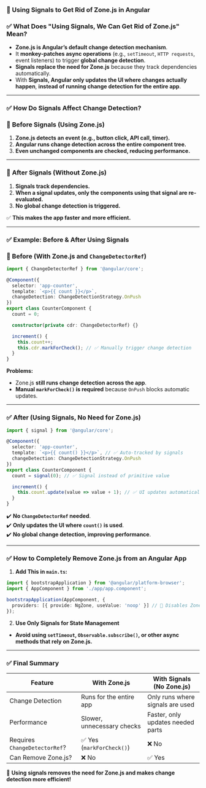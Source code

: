 ### **📌 Using Signals to Get Rid of Zone.js in Angular**  

### ✅ **What Does "Using Signals, We Can Get Rid of Zone.js" Mean?**  
- **Zone.js is Angular’s default change detection mechanism**.  
- It **monkey-patches async operations** (e.g., `setTimeout`, `HTTP requests`, event listeners) to trigger **global change detection**.  
- **Signals replace the need for Zone.js** because they track dependencies automatically.  
- With **Signals, Angular only updates the UI where changes actually happen**, **instead of running change detection for the entire app**.  

---

### ✅ **How Do Signals Affect Change Detection?**  

### 🔹 **Before Signals (Using Zone.js)**
1. **Zone.js detects an event (e.g., button click, API call, timer).**  
2. **Angular runs change detection across the entire component tree.**  
3. **Even unchanged components are checked, reducing performance.**  

---

### 🔹 **After Signals (Without Zone.js)**
1. **Signals track dependencies.**  
2. **When a signal updates, only the components using that signal are re-evaluated.**  
3. **No global change detection is triggered.**  

✅ **This makes the app faster and more efficient.**  

---

### ✅ **Example: Before & After Using Signals**  

### **🚫 Before (With Zone.js and `ChangeDetectorRef`)**
```typescript
import { ChangeDetectorRef } from '@angular/core';

@Component({
  selector: 'app-counter',
  template: `<p>{{ count }}</p>`,
  changeDetection: ChangeDetectionStrategy.OnPush
})
export class CounterComponent {
  count = 0;

  constructor(private cdr: ChangeDetectorRef) {}

  increment() {
    this.count++;
    this.cdr.markForCheck(); // ✅ Manually trigger change detection
  }
}
```
**Problems:**
- Zone.js **still runs change detection across the app**.
- **Manual `markForCheck()` is required** because `OnPush` blocks automatic updates.  

---

### **✅ After (Using Signals, No Need for Zone.js)**
```typescript
import { signal } from '@angular/core';

@Component({
  selector: 'app-counter',
  template: `<p>{{ count() }}</p>`, // ✅ Auto-tracked by signals
  changeDetection: ChangeDetectionStrategy.OnPush
})
export class CounterComponent {
  count = signal(0); // ✅ Signal instead of primitive value

  increment() {
    this.count.update(value => value + 1); // ✅ UI updates automatically
  }
}
```
✔️ **No `ChangeDetectorRef` needed**.  
✔️ **Only updates the UI where `count()` is used**.  
✔️ **No global change detection, improving performance**.  

---

### ✅ **How to Completely Remove Zone.js from an Angular App**
1. **Add This in `main.ts`:**  
```typescript
import { bootstrapApplication } from '@angular/platform-browser';
import { AppComponent } from './app/app.component';

bootstrapApplication(AppComponent, {
  providers: [{ provide: NgZone, useValue: 'noop' }] // 🚀 Disables Zone.js
});
```
2. **Use Only Signals for State Management**  
- **Avoid using `setTimeout`, `Observable.subscribe()`, or other async methods that rely on Zone.js.**  

---

### ✅ **Final Summary**
| Feature | With Zone.js | With Signals (No Zone.js) |
|---------|------------|--------------------------|
| Change Detection | Runs for the entire app | Only runs where signals are used |
| Performance | Slower, unnecessary checks | Faster, only updates needed parts |
| Requires `ChangeDetectorRef`? | ✅ Yes (`markForCheck()`) | ❌ No |
| Can Remove Zone.js? | ❌ No | ✅ Yes |

🚀 **Using signals removes the need for Zone.js and makes change detection more efficient!**